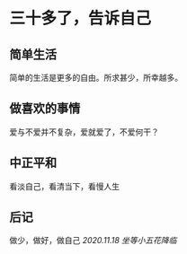 # 三十多了，告诉自己

## 简单生活
简单的生活是更多的自由。所求甚少，所幸越多。

## 做喜欢的事情
爱与不爱并不复杂，爱就爱了，不爱何干？

## 中正平和
看淡自己，看清当下，看慢人生

## 后记
做少，做好，做自己
*2020.11.18 坐等小五花降临*
